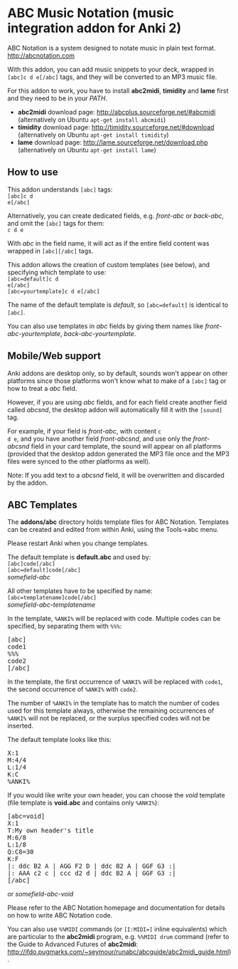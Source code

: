 ABC Music Notation (music integration addon for Anki 2)
=======================================================

ABC Notation is a system designed to notate music in plain text format. <a href="http://abcnotation.com" rel="nofollow">http://abcnotation.com</a>

With this addon, you can add music snippets to your deck, wrapped in <code>[abc]c d e[/abc]</code> tags, and they will be converted to an MP3 music file.

For this addon to work, you have to install <b>abc2midi</b>, <b>timidity</b> and <b>lame</b> first and they need to be in your <i>PATH</i>.

<ul>
<li><b>abc2midi</b> download page: <a href="http://abcplus.sourceforge.net/#abcmidi" rel="nofollow">http://abcplus.sourceforge.net/#abcmidi</a> (alternatively on Ubuntu <code>apt-get install abcmidi</code>)</li>
<li><b>timidity</b> download page: <a href="http://timidity.sourceforge.net/#download" rel="nofollow">http://timidity.sourceforge.net/#download</a> (alternatively on Ubuntu <code>apt-get install timidity</code>)</li>
<li><b>lame</b> download page: <a href="http://lame.sourceforge.net/download.php" rel="nofollow">http://lame.sourceforge.net/download.php</a> (alternatively on Ubuntu <code>apt-get install lame</code>)</li>
</ul>

How to use
----------

This addon understands <code>[abc]</code> tags:<br/>
<code>[abc]c d e[/abc]</code>

Alternatively, you can create dedicated fields, e.g. <i>front-abc</i> or <i>back-abc</i>, and omit the <code>[abc]</code> tags for them:<br/>
<code>c d e</code>

With <i>abc</i> in the field name, it will act as if the entire field content was wrapped in <code>[abc][/abc]</code> tags.

This addon allows the creation of custom templates (see below), and specifying which template to use:<br/>
<code>[abc=default]c d e[/abc]</code><br/>
<code>[abc=yourtemplate]c d e[/abc]</code>

The name of the default template is <i>default</i>, so <code>[abc=default]</code> is identical to <code>[abc]</code>.

You can also use templates in <i>abc</i> fields by giving them names like <i>front-abc-yourtemplate</i>, <i>back-abc-yourtemplate</i>.

Mobile/Web support
------------------

Anki addons are desktop only, so by default, sounds won't appear on other platforms since those platforms won't know what to make of a <code>[abc]</code> tag or how to treat a <i>abc</i> field.

However, if you are using <i>abc</i> fields, and for each field create another field called <i>abcsnd</i>, the desktop addon will automatically fill it with the <code>[sound]</code> tag.

For example, if your field is <i>front-abc</i>, with content <code>c d e</code>, and you have another field <i>front-abcsnd</i>, and use only the <i>front-abcsnd</i> field in your card template, the sound will appear on all platforms (provided that the desktop addon generated the MP3 file once and the MP3 files were synced to the other platforms as well).

Note: If you add text to a <i>abcsnd</i> field, it will be overwritten and discarded by the addon.

ABC Templates
-------------

The <b>addons/abc</b> directory holds template files for ABC Notation. Templates can be created and edited from within Anki, using the Tools-&gt;abc menu.

Please restart Anki when you change templates.

The default template is <b>default.abc</b> and used by:<br/>
<code>[abc]code[/abc]</code><br/>
<code>[abc=default]code[/abc]</code><br/>
<i>somefield-abc</i>

All other templates have to be specified by name:<br/>
<code>[abc=templatename]code[/abc]</code><br/>
<i>somefield-abc-templatename</i>

In the template, <code>%ANKI%</code> will be replaced with code. Multiple codes can be specified, by separating them with <code>%%%</code>:
<pre>[abc]
code1
%%%
code2
[/abc]</pre>

In the template, the first occurrence of <code>%ANKI%</code> will be replaced with <code>code1</code>, the second occurrence of <code>%ANKI%</code> with <code>code2</code>.

The number of <code>%ANKI%</code> in the template has to match the number of codes used for this template always, otherwise the remaining occurrences of <code>%ANKI%</code> will not be replaced, or the surplus specified codes will not be inserted.

The default template looks like this:
<pre>X:1
M:4/4
L:1/4
K:C
%ANKI%</pre>

If you would like write your own header, you can choose the <i>void</i> template (file template is <b>void.abc</b> and contains only <code>%ANKI%</code>):
<pre>[abc=void]
X:1
T:My own header's title
M:6/8
L:1/8
Q:C8=30
K:F
|: ddc B2 A | AGG F2 D | ddc B2 A | GGF G3 :|
|: AAA c2 c | ccc d2 d | ddc B2 A | GGF G3 :|
[/abc]</pre>
or
<i>somefield-abc-void</i>


Please refer to the ABC Notation homepage and documentation for details on how to write ABC Notation code.

You can also use <code>%%MIDI</code> commands (or <code>[I:MIDI=]</code> inline equivalents) which are particular to the <b>abc2midi</b> program, e.g. <code>%%MIDI drum</code> command (refer to the Guide to Advanced Futures of <b>abc2midi</b>: <a href="http://ifdo.pugmarks.com/~seymour/runabc/abcguide/abc2midi_guide.html" rel="nofollow">http://ifdo.pugmarks.com/~seymour/runabc/abcguide/abc2midi_guide.html</a>).
